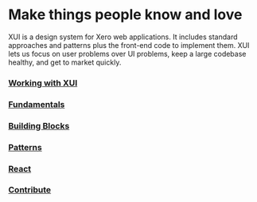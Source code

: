 <h1 class="ds-h0">Make things people know and love</h1>

<p class="ds-intro intro">
	XUI is a design system for Xero web applications. It includes standard approaches and patterns plus the front-end code to implement them. XUI lets us focus on user problems over UI problems, keep a large codebase healthy, and get to market quickly.
</p>

<div class="tile-group">
  <div class="tile getting-started">
    <a href="section-getting-started.html">
      <h3 class="xui-heading-large">Working with XUI</h3>
    </a>
  </div>
  <div class="tile foundations">
    <a href="section-fundamentals.html">
      <h3 class="xui-heading-large">Fundamentals</h3>
    </a>
  </div>
  <div class="tile building-blocks">
    <a href="section-building-blocks.html">
      <h3 class="xui-heading-large">Building Blocks</h3>
    </a>
  </div>
  <div class="tile recipes">
    <a href="section-patterns.html">
      <h3 class="xui-heading-large">Patterns</h3>
    </a>
  </div>
	<div class="tile react">
    <a href="react/">
      <h3 class="xui-heading-large">React</h3>
    </a>
  </div>
  <div class="tile contribute">
    <a href="section-feedback.html">
      <h3 class="xui-heading-large">Contribute</h3>
    </a>
  </div>
</div>
